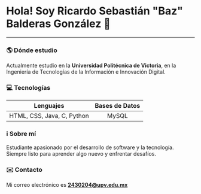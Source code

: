 # Hola! Soy Ricardo Sebastián "Baz" Balderas González 👋

---

### 🌎 Dónde estudio
Actualmente estudio en la **Universidad Politécnica de Victoria**, en la Ingeniería de Tecnologías de la Información e Innovación Digital.

### 💻 Tecnologías

| Lenguajes | Bases de Datos |
| :---: | :---: |
| HTML, CSS, Java, C, Python | MySQL |

### ℹ️ Sobre mí
Estudiante apasionado por el desarrollo de software y la tecnología. Siempre listo para aprender algo nuevo y enfrentar desafíos.

### ✉️ Contacto
Mi correo electrónico es **2430204@upv.edu.mx**
